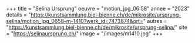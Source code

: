+++
title = "Selina Ursprung"
oeuvre = "motion_jpg_06:58"
annee = "2023"
details = "https://kunstsammlung.biel-bienne.ch/de/mikrosite/ursprung-selina/motion_jpg_0658-m-1410?werk_id=7473874&ort="
autres = "https://kunstsammlung.biel-bienne.ch/de/mikrosite/ursprung-selina/"
site = "https://selinaursprung.ch/"
image = "/images/m1410.jpg"
+++

